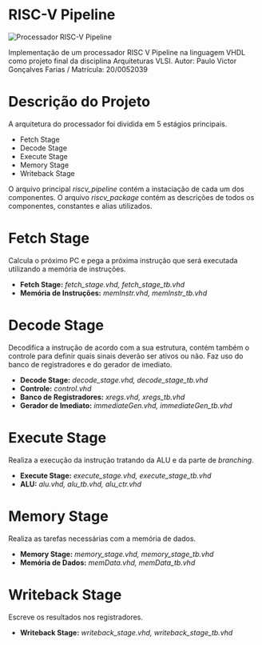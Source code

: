 # RISC-V Pipeline

![Processador RISC-V Pipeline](https://i.imgur.com/JPNg88P.jpg)

Implementação de um processador RISC V Pipeline na linguagem VHDL como projeto final da disciplina Arquiteturas VLSI. 
Autor: Paulo Victor Gonçalves Farias / Matrícula: 20/0052039

# Descrição do Projeto
A arquitetura do processador foi dividida em 5 estágios principais. 
* Fetch Stage
* Decode Stage
* Execute Stage
* Memory Stage
* Writeback Stage

O arquivo principal <em>riscv_pipeline</em> contém a instaciação de cada um dos componentes. O arquivo <em>riscv_package</em> contém as descrições de todos os componentes, constantes e alias utilizados.

# Fetch Stage
Calcula o próximo PC e pega a próxima instrução que será executada utilizando a memória de instruções.
- **Fetch Stage:** <em>fetch_stage.vhd, fetch_stage_tb.vhd</em>
- **Memória de Instruções:** <em>memInstr.vhd, memInstr_tb.vhd</em>

# Decode Stage
Decodifica a instrução de acordo com a sua estrutura, contém também o controle para definir quais sinais deverão ser ativos ou não. Faz uso do banco de registradores e do gerador de imediato.
- **Decode Stage:** <em>decode_stage.vhd, decode_stage_tb.vhd</em>
- **Controle:** <em>control.vhd</em>
- **Banco de Registradores:** <em>xregs.vhd, xregs_tb.vhd</em>
- **Gerador de Imediato:** <em>immediateGen.vhd, immediateGen_tb.vhd</em>

# Execute Stage
Realiza a execução da instrução tratando da ALU e da parte de <em>branching</em>.
- **Execute Stage:** <em>execute_stage.vhd, execute_stage_tb.vhd</em>
- **ALU:** <em>alu.vhd, alu_tb.vhd, alu_ctr.vhd</em>

# Memory Stage
Realiza as tarefas necessárias com a memória de dados. 
- **Memory Stage:** <em>memory_stage.vhd, memory_stage_tb.vhd</em>
- **Memória de Dados:** <em>memData.vhd, memData_tb.vhd</em>

# Writeback Stage
Escreve os resultados nos registradores.
- **Writeback Stage:** <em>writeback_stage.vhd, writeback_stage_tb.vhd</em>
